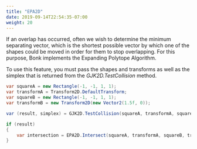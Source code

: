 ```yaml
---
title: "EPA2D"
date: 2019-09-14T22:54:35-07:00
weight: 20
---
```


If an overlap has occurred, often we wish to determine the minimum separating vector, which is the shortest possible vector by which one of the shapes could be moved in order for them to stop overlapping. For this purpose, Bonk implements the Expanding Polytope Algorithm.

To use this feature, you must pass the shapes and transforms as well as the simplex that is returned from the *GJK2D.TestCollision* method.

```cs
var squareA = new Rectangle(-1, -1, 1, 1);
var transformA = Transform2D.DefaultTransform;
var squareB = new Rectangle(-1, -1, 1, 1);
var transformB = new Transform2D(new Vector2(1.5f, 0));

var (result, simplex) = GJK2D.TestCollision(squareA, transformA, squareB, transformB);

if (result)
{
    var intersection = EPA2D.Intersect(squareA, transformA, squareB, transformB, simplex);
}
```

